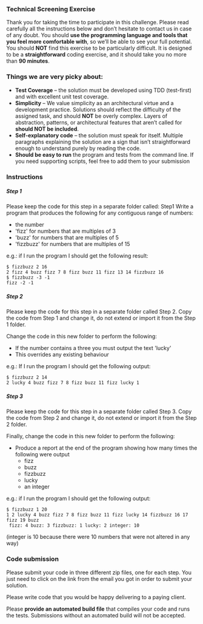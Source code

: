 ### Technical Screening Exercise

Thank you for taking the time to participate in this challenge. Please read carefully all the instructions below and don’t
hesitate to contact us in case of any doubt. You should **use the programming language and tools that you feel
more comfortable with**, so we’ll be able to see your full potential. You should **NOT** find this exercise to be particularly
difficult. It is designed to be a **straightforward** coding exercise, and it should take you no more than **90 minutes**.

### Things we are very picky about:

* **Test Coverage** – the solution must be developed using TDD (test-first) and with excellent unit test coverage.
* **Simplicity** – We value simplicity as an architectural virtue and a development practice. Solutions should
reflect the difficulty of the assigned task, and should **NOT** be overly complex. Layers of abstraction, patterns,
or architectural features that aren’t called for **should NOT be included**.
* **Self-explanatory code** – the solution must speak for itself. Multiple paragraphs explaining the solution are a
sign that isn’t straightforward enough to understand purely by reading the code.
* **Should be easy to run** the program and tests from the command line. If you need supporting scripts, feel free
to add them to your submission

### Instructions

##### Step 1

Please keep the code for this step in a separate folder called: Step1
Write a program that produces the following for any contiguous range of numbers:

* the number
* 'fizz' for numbers that are multiples of 3
* 'buzz' for numbers that are multiples of 5
* 'fizzbuzz' for numbers that are multiples of 15

e.g.: if I run the program I should get the following result:
```
$ fizzbuzz 2 16
2 fizz 4 buzz fizz 7 8 fizz buzz 11 fizz 13 14 fizzbuzz 16
$ fizzbuzz -3 -1
fizz -2 -1
```

##### Step 2

Please keep the code for this step in a separate folder called Step 2. Copy the code from Step 1 and change it, do not
extend or import it from the Step 1 folder.

Change the code in this new folder to perform the following:

* If the number contains a three you must output the text 'lucky'
* This overrides any existing behaviour

e.g.: If I run the program I should get the following output:

```
$ fizzbuzz 2 14
2 lucky 4 buzz fizz 7 8 fizz buzz 11 fizz lucky 1
```

##### Step 3


Please keep the code for this step in a separate folder called Step 3. Copy the code from Step 2 and change it, do not
extend or import it from the Step 2 folder.

Finally, change the code in this new folder to perform the following:

* Produce a report at the end of the program showing how many times the following were output
  * fizz
  * buzz
  * fizzbuzz
  * lucky
  * an integer

e.g.: if I run the program I should get the following output:

```
$ fizzbuzz 1 20
1 2 lucky 4 buzz fizz 7 8 fizz buzz 11 fizz lucky 14 fizzbuzz 16 17 fizz 19 buzz
 fizz: 4 buzz: 3 fizzbuzz: 1 lucky: 2 integer: 10
```

(integer is 10 because there were 10 numbers that were not altered in any way)

### Code submission

Please submit your code in three different zip files, one for each step. You just need to click on the link from the email
you got in order to submit your solution.

Please write code that you would be happy delivering to a paying client.

Please **provide an automated build file** that compiles your code and runs the tests. Submissions without an
automated build will not be accepted.